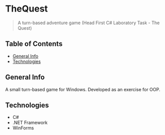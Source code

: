 # TheQuest
> A turn-based adventure game (Head First C# Laboratory Task - The Quest)

## Table of Contents
* [General Info](#general-info)
* [Technologies](#technologies)

## General Info
A small turn-based game for Windows.
Developed as an exercise for OOP.

## Technologies
* C#
* .NET Framework
* WinForms
